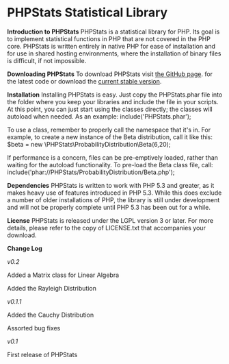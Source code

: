 PHPStats Statistical Library
============================

**Introduction to PHPStats**
PHPStats is a statistical library for PHP.  Its goal is to implement
statistical functions in PHP that are not covered in the PHP core.
PHPStats is written entirely in native PHP for ease of installation
and for use in shared hosting environments, where the installation
of binary files is difficult, if not impossible.

**Downloading PHPStats**
To download PHPStats visit
<a href="https://github.com/mcordingley/PHPStats">the GitHub page</a>.
for the latest code or download the
<a href="https://github.com/mcordingley/PHPStats/zipball/v0.2">current stable version</a>.

**Installation**
Installing PHPStats is easy.  Just copy the PHPStats.phar file into the
folder where you keep your libraries and include the file in your scripts.
At this point, you can just start using the classes directly; the classes
will autoload when needed.  As an example:
include('PHPStats.phar');

To use a class, remember to properly call the namespace that it's in.  For
example, to create a new instance of the Beta distribution, call it like this:
$beta = new \PHPStats\ProbabilityDistribution\Beta(6,20);

If performance is a concern, files can be pre-emptively loaded, rather than
waiting for the autoload functionality.  To pre-load the Beta class file, call:
include('phar://PHPStats/ProbabilityDistribution/Beta.php');

**Dependencies**
PHPStats is written to work with PHP 5.3 and greater, as it makes heavy use
of features introduced in PHP 5.3.  While this does exclude a number of
older installations of PHP, the library is still under development and will
not be properly complete until PHP 5.3 has been out for a while.

**License**
PHPStats is released under the LGPL version 3 or later.  For more details,
please refer to the copy of LICENSE.txt that accompanies your download.

**Change Log**

*v0.2*

Added a Matrix class for Linear Algebra

Added the Rayleigh Distribution

*v0.1.1*

Added the Cauchy Distribution

Assorted bug fixes

*v0.1* 

First release of PHPStats
